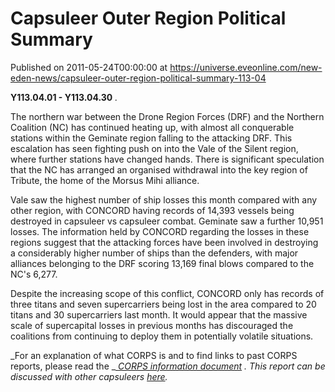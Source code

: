 # Capsuleer Outer Region Political Summary
Published on 2011-05-24T00:00:00 at https://universe.eveonline.com/new-eden-news/capsuleer-outer-region-political-summary-113-04

**Y113.04.01 - Y113.04.30** _._

The northern war between the Drone Region Forces (DRF) and the Northern Coalition (NC) has continued heating up, with almost all conquerable stations within the Geminate region falling to the attacking DRF. This escalation has seen fighting push on into the Vale of the Silent region, where further stations have changed hands. There is significant speculation that the NC has arranged an organised withdrawal into the key region of Tribute, the home of the Morsus Mihi alliance.  
  
Vale saw the highest number of ship losses this month compared with any other region, with CONCORD having records of 14,393 vessels being destroyed in capsuleer vs capsuleer combat. Geminate saw a further 10,951 losses. The information held by CONCORD regarding the losses in these regions suggest that the attacking forces have been involved in destroying a considerably higher number of ships than the defenders, with major alliances belonging to the DRF scoring 13,169 final blows compared to the NC's 6,277.  
  
Despite the increasing scope of this conflict, CONCORD only has records of three titans and seven supercarriers being lost in the area compared to 20 titans and 30 supercarriers last month. It would appear that the massive scale of supercapital losses in previous months has discouraged the coalitions from continuing to deploy them in potentially volatile situations.

_For an explanation of what CORPS is and to find links to past CORPS reports, please read the  _[ _CORPS information document_](http://www.eveonline.com/ingameboard.asp?a=topic&threadID=1106890&page=1) _. This report can be discussed with other capsuleers  [here](http://www.eveonline.com/ingameboard.asp?a=topic&threadID=1516113&page=1)._
